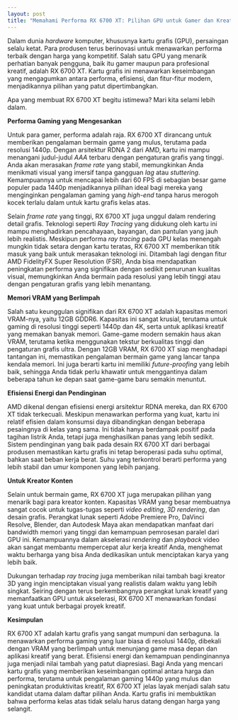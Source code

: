 ```yaml
---
layout: post
title: "Memahami Performa RX 6700 XT: Pilihan GPU untuk Gamer dan Kreator"
---
```


Dalam dunia *hardware* komputer, khususnya kartu grafis (GPU), persaingan selalu ketat. Para produsen terus berinovasi untuk menawarkan performa terbaik dengan harga yang kompetitif. Salah satu GPU yang menarik perhatian banyak pengguna, baik itu gamer maupun para profesional kreatif, adalah RX 6700 XT. Kartu grafis ini menawarkan keseimbangan yang mengagumkan antara performa, efisiensi, dan fitur-fitur modern, menjadikannya pilihan yang patut dipertimbangkan.

Apa yang membuat RX 6700 XT begitu istimewa? Mari kita selami lebih dalam.

**Performa Gaming yang Mengesankan**

Untuk para gamer, performa adalah raja. RX 6700 XT dirancang untuk memberikan pengalaman bermain game yang mulus, terutama pada resolusi 1440p. Dengan arsitektur RDNA 2 dari AMD, kartu ini mampu menangani judul-judul *AAA* terbaru dengan pengaturan grafis yang tinggi. Anda akan merasakan *frame rate* yang stabil, memungkinkan Anda menikmati visual yang imersif tanpa gangguan *lag* atau *stuttering*. Kemampuannya untuk mencapai lebih dari 60 FPS di sebagian besar game populer pada 1440p menjadikannya pilihan ideal bagi mereka yang menginginkan pengalaman gaming yang *high-end* tanpa harus merogoh kocek terlalu dalam untuk kartu grafis kelas atas.

Selain *frame rate* yang tinggi, RX 6700 XT juga unggul dalam rendering detail grafis. Teknologi seperti *Ray Tracing* yang didukung oleh kartu ini mampu menghadirkan pencahayaan, bayangan, dan pantulan yang jauh lebih realistis. Meskipun performa *ray tracing* pada GPU kelas menengah mungkin tidak setara dengan kartu teratas, RX 6700 XT memberikan titik masuk yang baik untuk merasakan teknologi ini. Ditambah lagi dengan fitur AMD FidelityFX Super Resolution (FSR), Anda bisa mendapatkan peningkatan performa yang signifikan dengan sedikit penurunan kualitas visual, memungkinkan Anda bermain pada resolusi yang lebih tinggi atau dengan pengaturan grafis yang lebih menantang.

**Memori VRAM yang Berlimpah**

Salah satu keunggulan signifikan dari RX 6700 XT adalah kapasitas memori VRAM-nya, yaitu 12GB GDDR6. Kapasitas ini sangat krusial, terutama untuk gaming di resolusi tinggi seperti 1440p dan 4K, serta untuk aplikasi kreatif yang memakan banyak memori. Game-game modern semakin haus akan VRAM, terutama ketika menggunakan tekstur berkualitas tinggi dan pengaturan grafis ultra. Dengan 12GB VRAM, RX 6700 XT siap menghadapi tantangan ini, memastikan pengalaman bermain game yang lancar tanpa kendala memori. Ini juga berarti kartu ini memiliki *future-proofing* yang lebih baik, sehingga Anda tidak perlu khawatir untuk menggantinya dalam beberapa tahun ke depan saat game-game baru semakin menuntut.

**Efisiensi Energi dan Pendinginan**

AMD dikenal dengan efisiensi energi arsitektur RDNA mereka, dan RX 6700 XT tidak terkecuali. Meskipun menawarkan performa yang kuat, kartu ini relatif efisien dalam konsumsi daya dibandingkan dengan beberapa pesaingnya di kelas yang sama. Ini tidak hanya berdampak positif pada tagihan listrik Anda, tetapi juga menghasilkan panas yang lebih sedikit. Sistem pendinginan yang baik pada desain RX 6700 XT dari berbagai produsen memastikan kartu grafis ini tetap beroperasi pada suhu optimal, bahkan saat beban kerja berat. Suhu yang terkontrol berarti performa yang lebih stabil dan umur komponen yang lebih panjang.

**Untuk Kreator Konten**

Selain untuk bermain game, RX 6700 XT juga merupakan pilihan yang menarik bagi para kreator konten. Kapasitas VRAM yang besar membuatnya sangat cocok untuk tugas-tugas seperti *video editing*, *3D rendering*, dan desain grafis. Perangkat lunak seperti Adobe Premiere Pro, DaVinci Resolve, Blender, dan Autodesk Maya akan mendapatkan manfaat dari bandwidth memori yang tinggi dan kemampuan pemrosesan paralel dari GPU ini. Kemampuannya dalam akselerasi *rendering* dan *playback* video akan sangat membantu mempercepat alur kerja kreatif Anda, menghemat waktu berharga yang bisa Anda dedikasikan untuk menciptakan karya yang lebih baik.

Dukungan terhadap *ray tracing* juga memberikan nilai tambah bagi kreator 3D yang ingin menciptakan visual yang realistis dalam waktu yang lebih singkat. Seiring dengan terus berkembangnya perangkat lunak kreatif yang memanfaatkan GPU untuk akselerasi, RX 6700 XT menawarkan fondasi yang kuat untuk berbagai proyek kreatif.

**Kesimpulan**

RX 6700 XT adalah kartu grafis yang sangat mumpuni dan serbaguna. Ia menawarkan performa gaming yang luar biasa di resolusi 1440p, dibekali dengan VRAM yang berlimpah untuk menunjang game masa depan dan aplikasi kreatif yang berat. Efisiensi energi dan kemampuan pendinginannya juga menjadi nilai tambah yang patut diapresiasi. Bagi Anda yang mencari kartu grafis yang memberikan keseimbangan optimal antara harga dan performa, terutama untuk pengalaman gaming 1440p yang mulus dan peningkatan produktivitas kreatif, RX 6700 XT jelas layak menjadi salah satu kandidat utama dalam daftar pilihan Anda. Kartu grafis ini membuktikan bahwa performa kelas atas tidak selalu harus datang dengan harga yang selangit.
